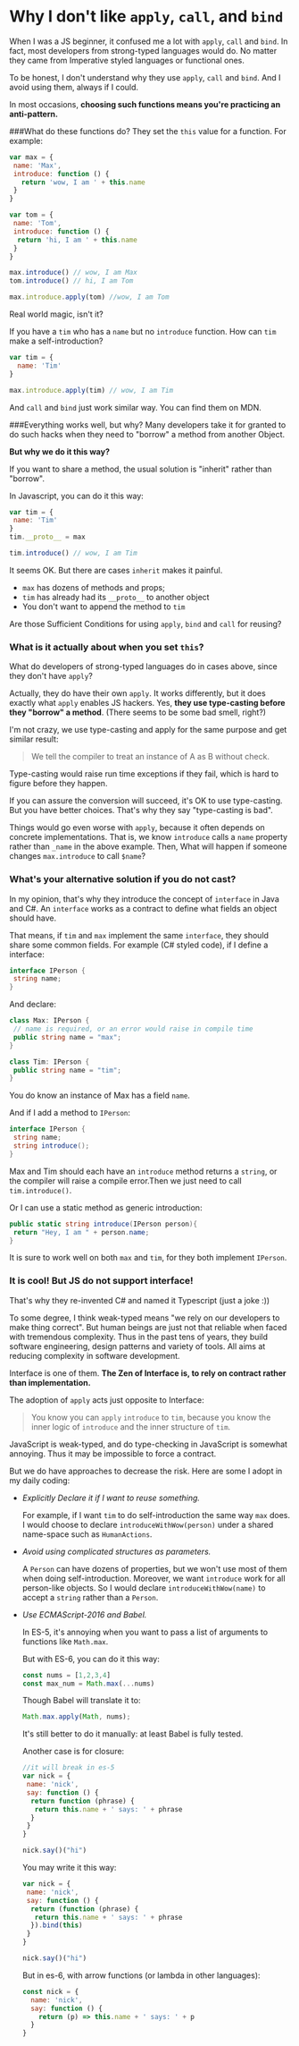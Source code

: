 # Why I don't like `apply`, `call`, and `bind`

When I was a JS beginner, it confused me a lot with `apply`, `call` and `bind`.
In fact, most developers from strong-typed languages would do.
No matter they came from Imperative styled languages or functional ones.

To be honest, I don't understand why they use `apply`, `call` and `bind`. 
And I avoid using them, always if I could.

In most occasions, __choosing such functions means you're practicing an anti-pattern.__

###What do these functions do?
They set the `this` value for a function. For example:
```javascript
var max = {
 name: 'Max',
 introduce: function () {
   return 'wow, I am ' + this.name
 }
}

var tom = {
 name: 'Tom',
 introduce: function () {
  return 'hi, I am ' + this.name
 }
}

max.introduce() // wow, I am Max
tom.introduce() // hi, I am Tom

max.introduce.apply(tom) //wow, I am Tom
```

Real world magic, isn't it?

If you have a `tim` who has a `name` but no `introduce` function. 
How can `tim` make a self-introduction?
```javascript
var tim = {
  name: 'Tim'
}

max.introduce.apply(tim) // wow, I am Tim
```

And `call` and `bind` just work similar way. You can find them on MDN.

###Everything works well, but why?
Many developers take it for granted to do such hacks when they need to "borrow" a method from another Object. 

__But why we do it this way?__

If you want to share a method, the usual solution is "inherit" rather than "borrow".

In Javascript, you can do it this way:
```javascript
var tim = {
 name: 'Tim'
}
tim.__proto__ = max

tim.introduce() // wow, I am Tim
```

It seems OK. But there are cases `inherit` makes it painful.

* `max` has dozens of methods and props;
* `tim` has already had its `__proto__` to another object
* You don't want to append the method to `tim`

Are those Sufficient Conditions for using `apply`, `bind` and `call` for reusing?

### What is it actually about when you set `this`?
What do developers of strong-typed languages do in cases above, since they don't have `apply`?

Actually, they do have their own `apply`. It works differently, but it does exactly what `apply` enables JS hackers. 
Yes, __they use type-casting before they "borrow" a method__. (There seems to be some bad smell, right?)

I'm not crazy, we use type-casting and apply for the same purpose and get similar result:

>We tell the compiler to treat an instance of A as B without check. 

Type-casting would raise run time exceptions if they fail, which is hard to figure before they happen.

If you can assure the conversion will succeed, it's OK to use type-casting. But you have better choices. That's why they say "type-casting is bad".

Things would go even worse with `apply`, because it often depends on concrete implementations.
That is, we know `introduce` calls a `name` property rather than `_name` in the above example. Then, What will happen if someone changes `max.introduce` to call `$name`?

### What's your alternative solution if you do not cast?
In my opinion, that's why they introduce the concept of `interface` in Java and C#.
An `interface` works as a contract to define what fields an object should have.

That means, if `tim` and `max` implement the same `interface`, they should share some common fields. 
For example (C# styled code), if I define a interface:
```csharp
interface IPerson {
 string name;
}
```
And declare:
```csharp
class Max: IPerson {
 // name is required, or an error would raise in compile time
 public string name = "max"; 
}

class Tim: IPerson {
 public string name = "tim";
}
```
You do know an instance of Max has a field `name`.

And if I add a method to `IPerson`:
```csharp
interface IPerson {
 string name;
 string introduce();
}
```
Max and Tim should each have an `introduce` method returns a `string`, or the compiler will raise a compile error.Then we just need to call `tim.introduce()`.

Or I can use a static method as generic introduction:
```csharp
public static string introduce(IPerson person){
 return "Hey, I am " + person.name;
}
```
It is sure to work well on both `max` and `tim`, for they both implement `IPerson`.

### It is cool! But JS do not support interface!
That's why they re-invented C# and named it Typescript (just a joke :))
 
To some degree, I think weak-typed means "we rely on our developers to make thing correct". 
But human beings are just not that reliable when faced with tremendous complexity. Thus in the past tens of years, they build software engineering, design patterns and variety of tools. All aims at reducing complexity in software development.

Interface is one of them. __The Zen of Interface is, to rely on contract rather than implementation.__

The adoption of `apply` acts just opposite to Interface: 
> You know you can `apply` `introduce` to `tim`, 
> because you know the inner logic of `introduce` and the inner structure of `tim`.

JavaScript is weak-typed, and do type-checking in JavaScript is somewhat annoying. Thus it may be impossible to force a contract.

But we do have approaches to decrease the risk. Here are some I adopt in my daily coding:

* _Explicitly Declare it if I want to reuse something._

  For example, if I want `tim` to do self-introduction the same way `max` does.
  I would choose to declare `introduceWithWow(person)` under a shared name-space 
  such as `HumanActions`.
  
* _Avoid using complicated structures as parameters._ 

  A `Person` can have dozens of properties, 
  but we won't use most of them when doing self-introduction. 
  Moreover, we want `introduce` work for all person-like objects.
  So I would declare `introduceWithWow(name)` to accept a `string` rather than a `Person`.
  
* _Use ECMAScript-2016 and Babel._

  In ES-5, it's annoying when you want to pass a list of arguments to functions like `Math.max`.
  
  But with ES-6, you can do it this way:
  ```javascript
  const nums = [1,2,3,4]
  const max_num = Math.max(...nums)
  ```
  Though Babel will translate it to:
  ```javascript
  Math.max.apply(Math, nums);
  ```
  It's still better to do it manually: at least Babel is fully tested.
  
  Another case is for closure:
  ```javascript
  //it will break in es-5
  var nick = {
   name: 'nick',
   say: function () {
    return function (phrase) {
     return this.name + ' says: ' + phrase
    }
   }
  }
  
  nick.say()("hi")
  ```
  You may write it this way:
  ```javascript
  var nick = {
   name: 'nick',
   say: function () {
    return (function (phrase) {
     return this.name + ' says: ' + phrase
    }).bind(this)
   }
  }
  
  nick.say()("hi")
  ```
  But in es-6, with arrow functions (or lambda in other languages):
  ```javascript
  const nick = {
    name: 'nick',
    say: function () {
      return (p) => this.name + ' says: ' + p
    }
  }
  ```